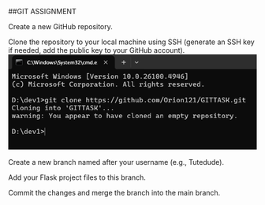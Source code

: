 ##GIT ASSIGNMENT

Create a new GitHub repository.

Clone the repository to your local machine using SSH (generate an SSH key if needed, add the public key to your GitHub account).
![alt text](images/image.png)

Create a new branch named after your username (e.g., Tutedude).

Add your Flask project files to this branch.

Commit the changes and merge the branch into the main branch.
